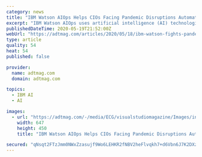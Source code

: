 ```yaml
---
category: news
title: "IBM Watson AIOps Helps CIOs Facing Pandemic Disruptions Automate"
excerpt: "IBM Watson AIOps uses artificial intelligence (AI) technologies to automate how enterprises self-detect, diagnose, and respond to IT anomalies in real time."
publishedDateTime: 2020-05-19T21:52:00Z
webUrl: "https://adtmag.com/articles/2020/05/18/ibm-watson-fights-pandemic.aspx"
type: article
quality: 54
heat: 54
published: false

provider:
  name: adtmag.com
  domain: adtmag.com

topics:
  - IBM AI
  - AI

images:
  - url: "https://adtmag.com/-/media/ECG/visualstudiomagazine/Images/introimages/dataclustering.jpg"
    width: 647
    height: 450
    title: "IBM Watson AIOps Helps CIOs Facing Pandemic Disruptions Automate"

secured: "qNsqt2FTzJmm0NWxZzasujf9Wo6LEHKR2fNBV2heFlvqkh7+d6Vbn6J7K2DXzMCLNV1n0DG/zBWA5syxUDCDECetfUL6bogkE1ez9FEzctz091TS1nQDbHolGtF34WhEY99Oh7NlYEGoXbQVTdSPgo74+sUoejDtCIeYy6FB4ZZtCsiepX9phSAh+Y5Vkrn1tex56ACGHJ7NiVD0xxM5GfEqCrXSytctiU89+lyaCuiSQpKK/ozFlMP+/6fifvbQ9LXo+oz9Wg+Q0hgOi5zfnCEaFN8v+GrfiudFf6rtm0EYTs/j2Ohy7iCzY4a5UY8A4KrRsYhKsQ5W5cqqc3e77iblJg1NXcBvuSIXHTys+bnCKRFZovUsfY/yFWGLX3cYb3KZhy0rrH35+ATaMBTalbO9zgUdB6lmkWNMTfYINfY1oFMRBG5PFF5CBIDAA8cdIszJ4SmEOjcxJNsD4qPt4q2n6A0aFU05txHErZSvCJY=;92ZvMJ8gMjEzJmEop0MLbw=="
---
```


